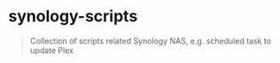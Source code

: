 # synology-scripts
> Collection of scripts related Synology NAS, e.g. scheduled task to update Plex 
